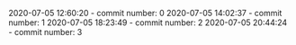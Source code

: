 2020-07-05 12:60:20 - commit number: 0
2020-07-05 14:02:37 - commit number: 1
2020-07-05 18:23:49 - commit number: 2
2020-07-05 20:44:24 - commit number: 3
